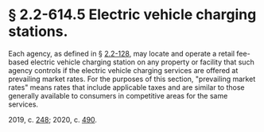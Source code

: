 # § 2.2-614.5 Electric vehicle charging stations.

<p>Each agency, as defined in § <a href='/vacode/2.2-128/'>2.2-128</a>, may locate and operate a retail fee-based electric vehicle charging station on any property or facility that such agency controls if the electric vehicle charging services are offered at prevailing market rates. For the purposes of this section, "prevailing market rates" means rates that include applicable taxes and are similar to those generally available to consumers in competitive areas for the same services.</p><p>2019, c. <a href='http://lis.virginia.gov/cgi-bin/legp604.exe?191+ful+CHAP0248'>248</a>; 2020, c. <a href='http://lis.virginia.gov/cgi-bin/legp604.exe?201+ful+CHAP0490'>490</a>.</p>